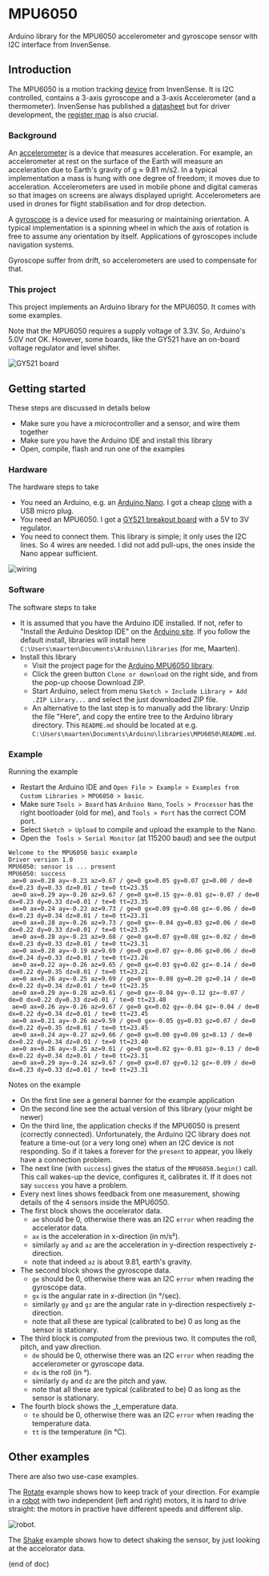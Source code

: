 # MPU6050
Arduino library for the MPU6050 accelerometer and gyroscope sensor with I2C interface from InvenSense.

## Introduction
The MPU6050 is a motion tracking [device](https://www.invensense.com/products/motion-tracking/6-axis/mpu-6050/) 
from InvenSense. It is I2C controlled, contains a 3-axis gyroscope and a 3-axis Accelerometer (and a thermometer). 
InvenSense has published a
[datasheet](https://43zrtwysvxb2gf29r5o0athu-wpengine.netdna-ssl.com/wp-content/uploads/2015/02/MPU-6000-Datasheet1.pdf)
but for driver development, the 
[register map](https://43zrtwysvxb2gf29r5o0athu-wpengine.netdna-ssl.com/wp-content/uploads/2015/02/MPU-6000-Register-Map1.pdf)
is also crucial.

### Background
An [accelerometer](https://en.wikipedia.org/wiki/Accelerometer) is a device that measures acceleration. 
For example, an accelerometer at rest on the surface of the Earth will measure an acceleration due to 
Earth's gravity of g ≈ 9.81 m/s2. In a typical implementation a mass is hung with one degree of freedom;
it moves due to acceleration. Accelerometers are used in mobile phone and digital cameras so that images 
on screens are always displayed upright. Accelerometers are used in drones for flight stabilisation and 
for drop detection.

A [gyroscope](https://en.wikipedia.org/wiki/Gyroscope) is a device used for measuring or maintaining orientation.
A typical implementation is a spinning wheel in which the axis of rotation is free to assume any orientation by itself. 
Applications of gyroscopes include  navigation systems.

Gyroscope suffer from drift, so accelerometers are used to compensate for that.

### This project
This project implements an Arduino library for the MPU6050. It comes with some examples.

Note that the MPU6050 requires a supply voltage of 3.3V. So, Arduino's 5.0V *not* OK. 
However, some boards, like the GY521 have an on-board voltage regulator and level shifter.

![GY521 board](GY521.jpg)

## Getting started

These steps are discussed in details below

 - Make sure you have a microcontroller and a sensor, and wire them together
 - Make sure you have the Arduino IDE and install this library
 - Open, compile, flash and run one of the examples


### Hardware

The hardware steps to take

 - You need an Arduino, e.g. an [Arduino Nano](https://store.arduino.cc/arduino-nano).
   I got a cheap [clone](https://www.aliexpress.com/item/4000427291663.html) with a USB micro plug.
 - You need an MPU6050. I got a [GY521 breakout board](https://www.aliexpress.com/item/4000504535389.html)
   with a 5V to 3V regulator.
 - You need to connect them. This library is simple; it only uses the I2C lines. So 4 wires are needed.
   I did not add pull-ups, the ones inside the Nano appear sufficient.
   
![wiring](circuit.jpg)

### Software

The software steps to take

 - It is assumed that you have the Arduino IDE installed. If not, refer to "Install the Arduino Desktop IDE" 
   on the [Arduino site](https://www.arduino.cc/en/Guide/HomePage). If you follow the default install, libraries
   will install here `C:\Users\maarten\Documents\Arduino\libraries` (for me, Maarten).
 - Install this library
    - Visit the project page for the [Arduino MPU6050 library](https://github.com/maarten-pennings/MPU6050).
    - Click the green button `Clone or download` on the right side, and from the pop-up choose Download ZIP.
    - Start Arduino, select from menu `Sketch > Include Library > Add .ZIP Library...` and select the just downloaded ZIP file. 
    - An alternative to the last step is to manually add the library: 
      Unzip the file "Here", and copy the entire tree to the Arduino library directory. This `README.md` should 
      be located at e.g. `C:\Users\maarten\Documents\Arduino\libraries\MPU6050\README.md`.

### Example

Running the example 

 - Restart the Arduino IDE and `Open File > Example > Examples from Custom Libraries > MPU6050 > basic`.
 - Make sure `Tools > Board` has `Arduino Nano`, `Tools > Processor` has the right bootloader (old for me), and
   `Tools > Port` has the correct COM port.
 - Select `Sketch > Upload` to compile and upload the example to the Nano.
 - Open the ` Tools > Serial Monitor` (at 115200 baud) and see the output
 
```
Welcome to the MPU6050 basic example
Driver version 1.0
MPU6050: sensor is ... present
MPU6050: success
 ae=0 ax=0.28 ay=-0.23 az=9.67 / ge=0 gx=0.05 gy=0.07 gz=0.00 / de=0 dx=0.23 dy=0.33 dz=0.01 / te=0 tt=23.35
 ae=0 ax=0.29 ay=-0.20 az=9.67 / ge=0 gx=0.15 gy=-0.01 gz=-0.07 / de=0 dx=0.23 dy=0.33 dz=0.01 / te=0 tt=23.35
 ae=0 ax=0.24 ay=-0.23 az=9.73 / ge=0 gx=0.09 gy=0.08 gz=-0.06 / de=0 dx=0.23 dy=0.34 dz=0.01 / te=0 tt=23.31
 ae=0 ax=0.28 ay=-0.26 az=9.73 / ge=0 gx=-0.04 gy=0.03 gz=0.06 / de=0 dx=0.22 dy=0.33 dz=0.01 / te=0 tt=23.35
 ae=0 ax=0.28 ay=-0.23 az=9.68 / ge=0 gx=0.07 gy=0.08 gz=-0.02 / de=0 dx=0.23 dy=0.33 dz=0.01 / te=0 tt=23.31
 ae=0 ax=0.28 ay=-0.19 az=9.69 / ge=0 gx=0.07 gy=-0.06 gz=0.06 / de=0 dx=0.24 dy=0.33 dz=0.01 / te=0 tt=23.26
 ae=0 ax=0.22 ay=-0.26 az=9.65 / ge=0 gx=0.03 gy=0.02 gz=-0.14 / de=0 dx=0.22 dy=0.35 dz=0.01 / te=0 tt=23.21
 ae=0 ax=0.26 ay=-0.25 az=9.69 / ge=0 gx=-0.08 gy=0.20 gz=0.14 / de=0 dx=0.22 dy=0.34 dz=0.01 / te=0 tt=23.35
 ae=0 ax=0.29 ay=-0.28 az=9.61 / ge=0 gx=-0.04 gy=-0.12 gz=-0.07 / de=0 dx=0.22 dy=0.33 dz=0.01 / te=0 tt=23.40
 ae=0 ax=0.26 ay=-0.26 az=9.67 / ge=0 gx=0.02 gy=-0.04 gz=-0.04 / de=0 dx=0.22 dy=0.34 dz=0.01 / te=0 tt=23.45
 ae=0 ax=0.21 ay=-0.26 az=9.59 / ge=0 gx=-0.05 gy=0.03 gz=0.07 / de=0 dx=0.22 dy=0.35 dz=0.01 / te=0 tt=23.45
 ae=0 ax=0.24 ay=-0.27 az=9.66 / ge=0 gx=0.00 gy=0.00 gz=0.13 / de=0 dx=0.22 dy=0.34 dz=0.01 / te=0 tt=23.40
 ae=0 ax=0.26 ay=-0.25 az=9.61 / ge=0 gx=0.02 gy=-0.01 gz=-0.13 / de=0 dx=0.22 dy=0.34 dz=0.01 / te=0 tt=23.31
 ae=0 ax=0.29 ay=-0.24 az=9.67 / ge=0 gx=0.07 gy=0.12 gz=-0.09 / de=0 dx=0.23 dy=0.33 dz=0.01 / te=0 tt=23.31
```

Notes on the example
 - On the first line see a general banner for the example application
 - On the second line see the actual version of this library (your might be newer)
 - On the third line, the application checks if the MPU6050 is present (correctly connected).
   Unfortunately, the Arduino I2C library does not feature a time-out (or a very long one) 
   when an I2C device is not responding.
   So if it takes a forever for the `present` to appear, you likely have a connection problem.
 - The next line (with `success`) gives the status of the `MPU6050.begin()` call.
   This call wakes-up the device, configures it, calibrates it.
   If it does not say `success` you have a problem.
 - Every next lines shows feedback from one measurement, showing details of the 4 sensors inside the MPU6050.
 - The first block shows the *a*ccelerator data.
    - `ae` should be 0, otherwise there was an I2C `error` when reading the accelerator data.
    - `ax` is the acceleration in x-direction (in m/s²).
    - similarly `ay` and `az` are the acceleration in y-direction respectively z-direction.
    - note that indeed `az` is about 9.81, earth's gravity.
 - The second block shows the *g*yroscope data.
    - `ge` should be 0, otherwise there was an I2C `error` when reading the gyroscope data.
    - `gx` is the angular rate in x-direction (in °/sec).
    - similarly `gy` and `gz` are the angular rate in y-direction respectively z-direction.
    - note that all these are typical (calibrated to be) 0 as long as the sensor is stationary.
 - The third block is _computed_ from the previous two. It computes the roll, pitch, and yaw *d*irection.
    - `de` should be 0, otherwise there was an I2C `error` when reading the accelerometer or gyroscope data.
    - `dx` is the roll (in °).
    - similarly `dy` and `dz` are the pitch and yaw.
    - note that all these are typical (calibrated to be) 0 as long as the sensor is stationary.
 - The fourth block shows the _t_emperature data.
    - `te` should be 0, otherwise there was an I2C `error` when reading the temperature data.
    - `tt` is the temperature (in °C).
    
## Other examples

There are also two use-case examples. 

The [Rotate](examples/Rotate/rotate.ino) example shows how to keep track of your direction.
For example in a [robot](https://nl.aliexpress.com/item/4000349560940.html) with two independent 
(left and right) motors, it is hard to drive straight: the motors in practive have different speeds
and different slip.

![robot](robot.jpg).

The [Shake](examples/Rotate/shake.ino) example shows how to detect shaking the sensor,
by just looking at the accelorator data.

(end of doc)





    
 
 
 
